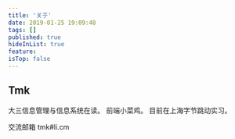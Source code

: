 ```yaml
---
title: '关于'
date: 2019-01-25 19:09:48
tags: []
published: true
hideInList: true
feature: 
isTop: false
---
```

## Tmk

大三信息管理与信息系统在读。
前端小菜鸡。
目前在上海字节跳动实习。

交流邮箱 tmk#li.cm
